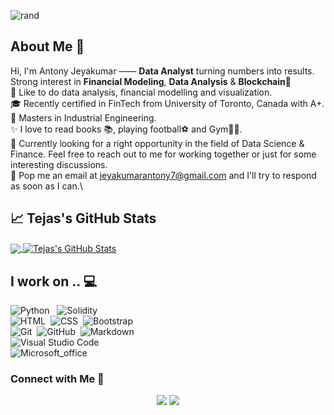 ![rand](https://rand-xyz.now.sh/api/hello)

## About Me 📌

Hi, I'm Antony Jeyakumar —— **Data Analyst**  turning numbers into results. Strong interest in **Financial Modeling**, **Data Analysis** & **Blockchain**💖\
💞 Like to do data analysis, financial modelling and visualization.\
🎓 Recently certified in FinTech from University of Toronto, Canada with A+.\
🧰 Masters in Industrial Engineering.\
✨ I love to read books 📚, playing football⚽ and Gym🏋️‍♂️.\
💬 Currently looking for a right opportunity in the field of Data Science & Finance. Feel free to reach out to me for working together or just for some interesting discussions.\
📧 Pop me an email at jeyakumarantony7@gmail.com and I'll try to respond as soon as I can.\

## &#x1f4c8; Tejas's GitHub Stats
<a href="https://github.com/AntoJKumar">
  <img align="center" src="https://github-readme-stats.vercel.app/api/top-langs/?username=AntoJKumar&show_icons=true&hide=PHP,tex&theme=radical&line_height=27" />
</a>
<a href="https://github.com/AntoJKumar">
  <img align="center" src="https://github-readme-stats.vercel.app/api/?username=AntoJKumar&show_icons=true&theme=radical&layout=compact&line_height=27&count_private=true" alt="Tejas's GitHub Stats" />
</a>

## I work on .. 💻

![Python](https://img.shields.io/badge/-Python-lightgrey?style=flat&logo=python) &nbsp;
![Solidity](https://img.shields.io/badge/-Solidity-lightgrey?style=flat&logo=Solidity&logoColor=1572B6)\
![HTML](https://img.shields.io/badge/-HTML-lightgrey?style=flat&logo=HTML5)&nbsp;
![CSS](https://img.shields.io/badge/-CSS-lightgrey?style=flat&logo=CSS3&logoColor=1572B6)&nbsp;
![Bootstrap](https://img.shields.io/badge/-Bootstrap-lightgrey?style=flat&logo=bootstrap&logoColor=563D7C)\
![Git](https://img.shields.io/badge/-Git-lightgrey?style=flat&logo=git)&nbsp;
![GitHub](https://img.shields.io/badge/-GitHub-lightgrey?style=flat&logo=github)&nbsp;
![Markdown](https://img.shields.io/badge/-Markdown-lightgrey?style=flat&logo=markdown)\
![Visual Studio Code](https://img.shields.io/badge/-Visual%20Studio%20Code-lightgrey?style=flat&logo=visual-studio-code&logoColor=007ACC)\
![Microsoft_office](https://img.shields.io/badge/-Microsoft%20Office-lightgrey?logo=microsoft-office&logoColor=D83B01)


<!-- section - connections -->

### Connect with Me  🤝

<p align="center">
<a href="https://www.linkedin.com/in/antony-jeyakumar/"><img src="https://img.shields.io/badge/-Antony%20Jeyakumar-0077B5?style=flat-square&logo=Linkedin&logoColor=white"/></a>
<a href="mailto:jeyakumarantony7@gmail.com"><img src="https://img.shields.io/badge/-Email me-D14836?style=flatsquare&logo=Gmail&logoColor=white"/></a>
</p>
<!-- section - connections -->
